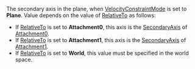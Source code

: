 The secondary axis in the plane, when [VelocityConstraintMode](https://developer.roblox.com/en-us/api-reference/property/LinearVelocity/VelocityConstraintMode) is set to **Plane**. Value depends on the value of [RelativeTo](https://developer.roblox.com/en-us/api-reference/property/LinearVelocity/RelativeTo) as follows:

*   If [RelativeTo](https://developer.roblox.com/en-us/api-reference/property/LinearVelocity/RelativeTo) is set to **Attachment0**, this axis is the [SecondaryAxis](https://developer.roblox.com/en-us/api-reference/property/Attachment/SecondaryAxis) of [Attachment0](https://developer.roblox.com/en-us/api-reference/property/Constraint/Attachment0).
*   If [RelativeTo](https://developer.roblox.com/en-us/api-reference/property/LinearVelocity/RelativeTo) is set to **Attachment1**, this axis is the [SecondaryAxis](https://developer.roblox.com/en-us/api-reference/property/Attachment/SecondaryAxis) of [Attachment1](https://developer.roblox.com/en-us/api-reference/property/Constraint/Attachment1).
*   If [RelativeTo](https://developer.roblox.com/en-us/api-reference/property/LinearVelocity/RelativeTo) is set to **World**, this value must be specified in the world space.
